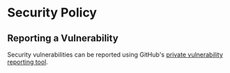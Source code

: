 # Security Policy

## Reporting a Vulnerability

Security vulnerabilities can be reported using GitHub's [private vulnerability reporting tool](https://github.com/KshitizFinbox/goxmldsig/security/advisories/new).
